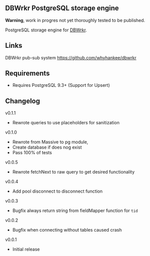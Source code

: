 ## DBWrkr PostgreSQL storage engine

**Warning**, work in progres not yet thoroughly tested to be published.

PostgreSQL storage engine for [DBWrkr](https://github.com/whyhankee/dbwrkr). 

## Links

DBWrkr pub-sub system <https://github.com/whyhankee/dbwrkr>

## Requirements

- Requires PostgreSQL 9.3+ (Support for Upsert)

## Changelog

v0.1.1
* Rewrote queries to use placeholders for sanitization 

v0.1.0
* Rewrote from Massive to pg module, 
* Create database if does nog exist
* Pass 100% of tests 

v0.0.5
* Rewrote fetchNext to raw query to get desired functionality 

v0.0.4
* Add pool disconnect to disconnect function 

v0.0.3
* Bugfix always return string from fieldMapper function for `tid` 

v0.0.2
* Bugfix when connecting without tables caused crash

v0.0.1
* Initial release